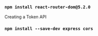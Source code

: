 ### `npm install react-router-dom@5.2.0`

Creating a Token API

### `npm install --save-dev express cors`
